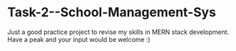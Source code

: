 # Task-2--School-Management-Sys

Just a good practice project to revise my skills in MERN stack development.
Have a peak and your input would be welcome :)
